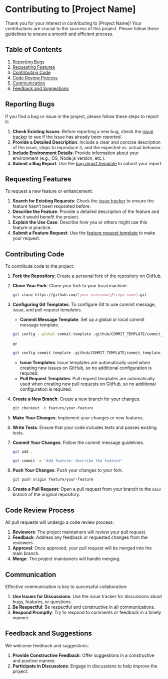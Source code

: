 # Contributing to [Project Name]

Thank you for your interest in contributing to [Project Name]! Your contributions are crucial to the success of this project. Please follow these guidelines to ensure a smooth and efficient process.

## Table of Contents

1. [Reporting Bugs](#reporting-bugs)
2. [Requesting Features](#requesting-features)
3. [Contributing Code](#contributing-code)
4. [Code Review Process](#code-review-process)
5. [Communication](#communication)
6. [Feedback and Suggestions](#feedback-and-suggestions)

## Reporting Bugs

If you find a bug or issue in the project, please follow these steps to report it:

1. **Check Existing Issues**: Before reporting a new bug, check the [issue tracker](https://github.com/[your-username]/[repo-name]/issues) to see if the issue has already been reported.
2. **Provide a Detailed Description**: Include a clear and concise description of the issue, steps to reproduce it, and the expected vs. actual behavior.
3. **Include Environment Details**: Provide information about your environment (e.g., OS, Node.js version, etc.).
4. **Submit a Bug Report**: Use the [bug report template](../.github/ISSUE_TEMPLATE/bug_report_template.md) to submit your report.

## Requesting Features

To request a new feature or enhancement:

1. **Search for Existing Requests**: Check the [issue tracker](https://github.com/[your-username]/[repo-name]/issues) to ensure the feature hasn’t been requested before.
2. **Describe the Feature**: Provide a detailed description of the feature and how it would benefit the project.
3. **Explain the Use Case**: Describe how you or others might use this feature in practice.
4. **Submit a Feature Request**: Use the [feature request template](../.github/ISSUE_TEMPLATE/feature_request_template.md) to make your request.

## Contributing Code

To contribute code to the project:

1. **Fork the Repository**: Create a personal fork of the repository on GitHub.
2. **Clone Your Fork**: Clone your fork to your local machine.

   ```bash
   git clone https://github.com/[your-username]/[repo-name].git
   ```

3. **Configuring Git Templates**: To configure Git to use commit message, issue, and pull request templates.

   - **Commit Message Template**: Set up a global or local commit message template.

   ```bash
   git config --global commit.template .github/COMMIT_TEMPLATE/commit_template.md
   ```

   or

   ```bash
   git config commit.template .github/COMMIT_TEMPLATE/commit_template.md
   ```

   - **Issue Templates**: Issue templates are automatically used when creating new issues on GitHub, so no additional configuration is required.
   - **Pull Request Templates**: Pull request templates are automatically used when creating new pull requests on GitHub, so no additional configuration is required.

4. **Create a New Branch**: Create a new branch for your changes.

   ```bash
   git checkout -b feature/your-feature
   ```

5. **Make Your Changes**: Implement your changes or new features.
6. **Write Tests**: Ensure that your code includes tests and passes existing tests.
7. **Commit Your Changes**: Follow the commit message guidelines.

   ```bash
   git add .
   ```

   ```bash
   git commit -m "Add feature: describe the feature"
   ```

8. **Push Your Changes**: Push your changes to your fork.

   ```bash
   git push origin feature/your-feature
   ```

9. **Create a Pull Request**: Open a pull request from your branch to the `main` branch of the original repository.

## Code Review Process

All pull requests will undergo a code review process:

1. **Reviewers**: The project maintainers will review your pull request.
2. **Feedback**: Address any feedback or requested changes from the reviewers.
3. **Approval**: Once approved, your pull request will be merged into the main branch.
4. **Merge**: The project maintainers will handle merging.

## Communication

Effective communication is key to successful collaboration:

1. **Use Issues for Discussions**: Use the issue tracker for discussions about bugs, features, or questions.
2. **Be Respectful**: Be respectful and constructive in all communications.
3. **Respond Promptly**: Try to respond to comments or feedback in a timely manner.

## Feedback and Suggestions

We welcome feedback and suggestions:

1. **Provide Constructive Feedback**: Offer suggestions in a constructive and positive manner.
2. **Participate in Discussions**: Engage in discussions to help improve the project.
